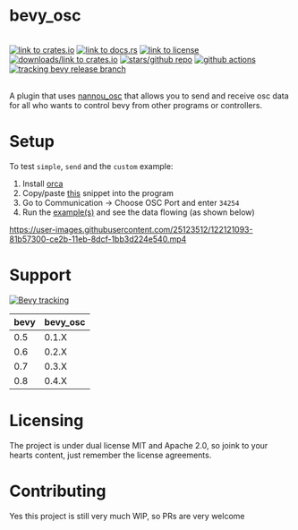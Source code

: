 # bevy_osc

</br>
<div align="left">
<a href="https://crates.io/crates/bevy_osc"><img src="https://img.shields.io/crates/v/bevy_osc" alt="link to crates.io"></a>
<a href="https://docs.rs/bevy_osc"><img src="https://docs.rs/bevy_osc/badge.svg" alt="link to docs.rs"></a>
<a href="https://github.com/BlackPhlox/bevy_osc/blob/master/credits/CREDITS.md"><img src="https://img.shields.io/crates/l/bevy_osc" alt="link to license"></a>
<a href="https://crates.io/crates/bevy_osc"><img src="https://img.shields.io/crates/d/bevy_osc" alt="downloads/link to crates.io"></a>   
<a href="https://github.com/BlackPhlox/bevy_osc"><img src="https://img.shields.io/github/stars/BlackPhlox/bevy_osc" alt="stars/github repo"></a>
<a href="https://github.com/BlackPhlox/bevy_osc/actions/workflows/master.yml"><img src="https://github.com/BlackPhlox/bevy_osc/actions/workflows/master.yml/badge.svg" alt="github actions"></a>
<a href="https://github.com/bevyengine/bevy/blob/main/docs/plugins_guidelines.md#main-branch-tracking"><img src="https://img.shields.io/badge/Bevy%20tracking-released%20version-lightblue" alt="tracking bevy release branch"></a>
</div>
</br>

A plugin that uses [nannou_osc](https://github.com/nannou-org/nannou/tree/master/nannou_osc) that allows you to send and receive osc data for all who wants to control bevy from other programs or controllers.

# Setup

To test `simple`, `send` and the `custom` example:
1. Install [orca](https://hundredrabbits.itch.io/orca)
2. Copy/paste [this](https://git.sr.ht/~rabbits/orca-examples/tree/master/basics/_osc.orca) snippet into the program 
3. Go to Communication -> Choose OSC Port and enter `34254`
4. Run the [example(s)](/examples/) and see the data flowing (as shown below)

https://user-images.githubusercontent.com/25123512/122121093-81b57300-ce2b-11eb-8dcf-1bb3d224e540.mp4

# Support
[![Bevy tracking](https://img.shields.io/badge/Bevy%20tracking-released%20version-lightblue)](https://github.com/bevyengine/bevy/blob/main/docs/plugins_guidelines.md#main-branch-tracking)

|bevy|bevy_osc|
|---|---|
|0.5|0.1.X|
|0.6|0.2.X|
|0.7|0.3.X|
|0.8|0.4.X|

# Licensing
The project is under dual license MIT and Apache 2.0, so joink to your hearts content, just remember the license agreements.

# Contributing
Yes this project is still very much WIP, so PRs are very welcome
